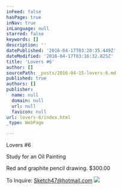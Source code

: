 ```yaml
---
inFeed: false
hasPage: true
inNav: true
inLanguage: null
starred: false
keywords: []
description: ''
datePublished: '2016-04-17T03:20:35.449Z'
dateModified: '2016-04-17T03:16:32.825Z'
title: 'Lovers #6'
author: []
sourcePath: _posts/2016-04-15-lovers-6.md
published: true
authors: []
publisher:
  name: null
  domain: null
  url: null
  favicon: null
url: lovers-6/index.html
_type: WebPage

---
```

Lovers \#6

Study for an Oil Painting

Red and graphite pencil drawing. $300.00

To Inquire:  Sketch47@hotmail.com
![](https://s3-us-west-2.amazonaws.com/the-grid-img/p/12c3dd3b4e0d39f04dbbe7fdb4638f567c00ffa5.jpg)